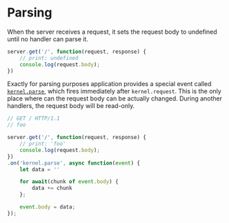 [parsing_event]: https://github.com/vikhola/vikhola/blob/main/docs/api/events.md#kernelcritical

# Parsing

When the server receives a request, it sets the request body to undefined until no handler can parse it.

```js
server.get('/', function(request, response) {
	// print: undefined
	console.log(request.body);
})
```

Exactly for parsing purposes application provides a special event called [`kernel.parse`][parsing_event], which fires immediately after `kernel.request`. This is the only place where can the request body can be actually changed. During another handlers, the request body will be read-only.

```js
// GET / HTTP/1.1 
// foo

server.get('/', function(request, response) {
	// print: 'foo'
	console.log(request.body);
})
.on('kernel.parse', async function(event) {
	let data = ''

	for await(chunk of event.body) {
		data += chunk
	};

	event.body = data; 
});
```

